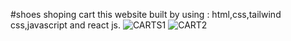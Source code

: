 #shoes shoping cart
this website built by using : html,css,tailwind css,javascript and react js.
![CARTS1](https://user-images.githubusercontent.com/118247589/229353183-bbf515ca-9579-437a-a66b-dd566dcac399.png)
![CART2](https://user-images.githubusercontent.com/118247589/229353191-5cb79df8-7f87-46f4-89c8-5eabefd12c77.png)
